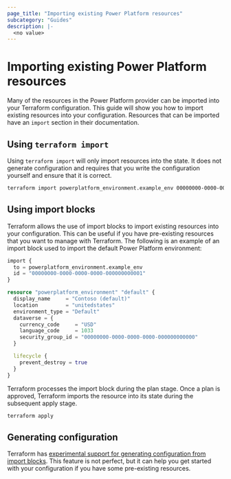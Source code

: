 ```yaml
---
page_title: "Importing existing Power Platform resources"
subcategory: "Guides"
description: |-
  <no value>
---
```


# Importing existing Power Platform resources

Many of the resources in the Power Platform provider can be imported into your Terraform configuration.  This guide will show you how to import existing resources into your configuration.  Resources that can be imported have an `import` section in their documentation.

## Using `terraform import`

Using `terraform import` will only import resources into the state.  It does not generate configuration and requires that you write the configuration yourself and ensure that it is correct.

```bash
terraform import powerplatform_environment.example_env 00000000-0000-0000-0000-000000000001
```

## Using import blocks

Terraform allows the use of import blocks to import existing resources into your configuration.  This can be useful if you have pre-existing resources that you want to manage with Terraform.  The following is an example of an import block used to import the default Power Platform environment:

```terraform
import {
  to = powerplatform_environment.example_env
  id = "00000000-0000-0000-0000-000000000001"
}

resource "powerplatform_environment" "default" {
  display_name     = "Contoso (default)"
  location         = "unitedstates"
  environment_type = "Default"
  dataverse = {
    currency_code     = "USD"
    language_code     = 1033
    security_group_id = "00000000-0000-0000-0000-000000000000"
  }

  lifecycle {
    prevent_destroy = true
  }
}
```
Terraform processes the import block during the plan stage. Once a plan is approved, Terraform imports the resource into its state during the subsequent apply stage.

```bash
terraform apply
```

## Generating configuration

Terraform has [experimental support for generating configuration from import blocks](https://developer.hashicorp.com/terraform/language/import/generating-configuration).  This feature is not perfect, but it can help you get started with your configuration if you have some pre-existing resources.
